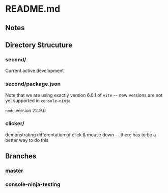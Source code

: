 # README.md
## Notes
## Directory Strucuture

### second/

Current active development

### second/package.json

Note that we are using exactly version 6.0.1 of `vite` -- new versions are not yet supported in `console-ninja`

`node` version 22.9.0

### clicker/

demonstrating differentation of click & mouse down -- there has to be a better way to do this


## Branches

### master

### console-ninja-testing
